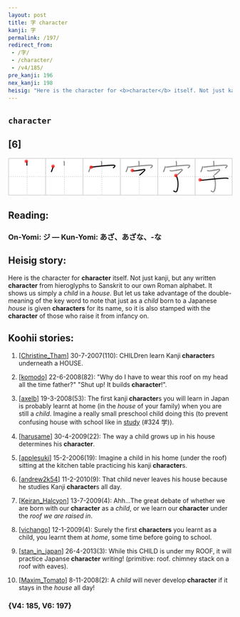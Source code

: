 ```yaml
---
layout: post
title: 字 character
kanji: 字
permalink: /197/
redirect_from:
 - /字/
 - /character/
 - /v4/185/
pre_kanji: 196
nex_kanji: 198
heisig: "Here is the character for <b>character</b> itself. Not just kanji, but any written <b>character</b> from hieroglyphs to Sanskrit to our own Roman alphabet. It shows us simply a <i>child</i> in a <i>house</i>. But let us take advantage of the double-meaning of the key word to note that just as a <i>child</i> born to a Japanese <i>house</i> is given <b>characters</b> for its name, so it is also stamped with the <b>character</b> of those who raise it from infancy on."
---
```


## `character`

## [6]

<div class="stroke"><img src="../images/E5AD97.png" /></div>

## Reading:

### On-Yomi: ジ &mdash; Kun-Yomi: あざ、あざな、-な

## Heisig story:

Here is the character for <b>character</b> itself. Not just kanji, but any written <b>character</b> from hieroglyphs to Sanskrit to our own Roman alphabet. It shows us simply a <i>child</i> in a <i>house</i>. But let us take advantage of the double-meaning of the key word to note that just as a <i>child</i> born to a Japanese <i>house</i> is given <b>characters</b> for its name, so it is also stamped with the <b>character</b> of those who raise it from infancy on.

## Koohii stories:

1) [<a href="http://kanji.koohii.com/profile/Christine_Tham">Christine_Tham</a>] 30-7-2007(110): CHILDren learn Kanji<strong> character</strong>s underneath a HOUSE.

2) [<a href="http://kanji.koohii.com/profile/komodo">komodo</a>] 22-6-2008(82): &quot;Why do I have to wear this roof on my head all the time father?&quot; &quot;Shut up! It builds<strong> character</strong>!&quot;.

3) [<a href="http://kanji.koohii.com/profile/axelb">axelb</a>] 19-3-2008(53): The first kanji<strong> character</strong>s you will learn in Japan is probably learnt at home (in the <em>house</em> of your family) when you are still a <em>child</em>. Imagine a really small preschool child doing this (to prevent confusing house with school like in <a href="../v4/324">study</a> (#324 学)).

4) [<a href="http://kanji.koohii.com/profile/harusame">harusame</a>] 30-4-2009(22): The way a child grows up in his house determines his<strong> character</strong>.

5) [<a href="http://kanji.koohii.com/profile/applesuki">applesuki</a>] 15-2-2006(19): Imagine a child in his home (under the roof) sitting at the kitchen table practicing his kanji<strong> character</strong>s.

6) [<a href="http://kanji.koohii.com/profile/andrew2k54">andrew2k54</a>] 11-2-2010(9): That child never leaves his house because he studies Kanji<strong> character</strong>s all day.

7) [<a href="http://kanji.koohii.com/profile/Keiran_Halcyon">Keiran_Halcyon</a>] 13-7-2009(4): Ahh...The great debate of whether we are born with our<strong> character</strong> as a <em>child</em>, or we learn our<strong> character</strong> under the <em>roof we are raised in</em>.

8) [<a href="http://kanji.koohii.com/profile/vichango">vichango</a>] 12-1-2009(4): Surely the first <strong>characters</strong> you learnt as a child, you learnt them at <em>home</em>, some time before going to school.

9) [<a href="http://kanji.koohii.com/profile/stan_in_japan">stan_in_japan</a>] 26-4-2013(3): While this CHILD is under my ROOF, it will practice Japanse<strong> character</strong> writing! (primitive: roof. chimney stack on a roof with eaves).

10) [<a href="http://kanji.koohii.com/profile/Maxim_Tomato">Maxim_Tomato</a>] 8-11-2008(2): A <em>child</em> will never develop<strong> character</strong> if it stays in the <em>house</em> all day!

### {V4: 185, V6: 197}
